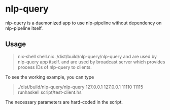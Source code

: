 # nlp-query

nlp-query is a daemonized app to use nlp-pipeline without dependency on nlp-pipeline itself.

## Usage
> nix-shell shell.nix
> ./dist/build/nlp-query/nlp-query <host> <host-broadcast> <port> <port-broadcast>
<host> and <port> are used by nlp-query app itself. <host-broadcast> and <port-broadcast> are used by
broadcast server which provides process IDs of nlp-query to clients.

To see the working example, you can type
> ./dist/build/nlp-query/nlp-query 127.0.0.1 127.0.0.1 11110 11115
> runhaskell script/test-client.hs

The necessary parameters are hard-coded in the script.